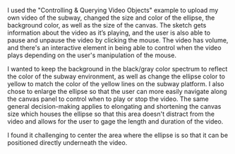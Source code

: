 I used the "Controlling & Querying Video Objects" example to upload my own video of the subway, changed the size and color of the ellipse, the background color, as well as the size of the canvas. The sketch gets information about the video as it’s playing, and the user is also able to pause and unpause the video by clicking the mouse. The video has volume, and there's an interactive element in being able to control when the video plays depending on the user's manipulation of the mouse.

I wanted to keep the background in the black/gray color spectrum to reflect the color of the subway environment, as well as change the ellipse color to yellow to match the color of the yellow lines on the subway platform. I also chose to enlarge the ellipse so that the user can more easily navigate along the canvas panel to control when to play or stop the video. The same general decision-making applies to elongating and shortening the canvas size which houses the ellipse so that this area doesn't distract from the video and allows for the user to gage the length and duration of the video.

I found it challenging to center the area where the ellipse is so that it can be positioned directly underneath the video.
